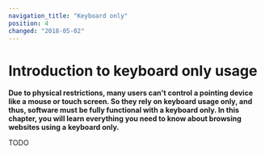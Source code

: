 ```yaml
---
navigation_title: "Keyboard only"
position: 4
changed: "2018-05-02"
---
```


# Introduction to keyboard only usage

**Due to physical restrictions, many users can't control a pointing device like a mouse or touch screen. So they rely on keyboard usage only, and thus, software must be fully functional with a keyboard only. In this chapter, you will learn everything you need to know about browsing websites using a keyboard only.**

TODO